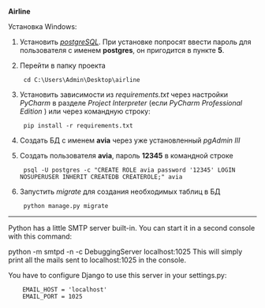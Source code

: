 **Airline**

Установка Windows:

1. Установить *[postgreSQL](http://www.enterprisedb.com/products/pgdownload.do#windows)*.
При установке попросят ввести пароль для пользователя c именем **postgres**, он пригодится в пункте **5**.
2. Перейти в папку проекта

        cd C:\Users\Admin\Desktop\airline
3. Установить зависимости из *requirements.txt* через настройки *PyCharm* в разделе *Project Interpreter*
(если *PyCharm Professional Edition* ) или через командную строку:

        pip install -r requirements.txt

4. Создать БД с именем **avia** через уже установленный *pgAdmin III*
5. Создать пользователя **avia**, пароль **12345** в командной строке

        psql -U postgres -c "CREATE ROLE avia password '12345' LOGIN NOSUPERUSER INHERIT CREATEDB CREATEROLE;" avia
6. Запустить *migrate* для создания необходимых таблиц в БД

        python manage.py migrate

<hr/>
Python has a little SMTP server built-in. You can start it in a second console with this command:

python -m smtpd -n -c DebuggingServer localhost:1025
This will simply print all the mails sent to localhost:1025 in the console.

You have to configure Django to use this server in your settings.py:

        EMAIL_HOST = 'localhost'
        EMAIL_PORT = 1025